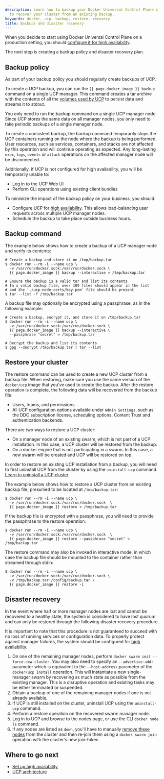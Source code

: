 ```yaml
---
description: Learn how to backup your Docker Universal Control Plane cluster, and
  to recover your cluster from an existing backup.
keywords: docker, ucp, backup, restore, recovery
title: Backups and disaster recovery
---
```


When you decide to start using Docker Universal Control Plane on a production
setting, you should
[configure it for high availability](configure/set-up-high-availability.md).

The next step is creating a backup policy and disaster recovery plan.

## Backup policy

As part of your backup policy you should regularly create backups of UCP.

To create a UCP backup, you can run the `{{ page.docker_image }} backup` command
on a single UCP manager. This command creates a tar archive with the
contents of all the [volumes used by UCP](../architecture.md) to persist data
and streams it to stdout.

You only need to run the backup command on a single UCP manager node. Since UCP
stores the same data on all manager nodes, you only need to take periodic
backups of a single manager node.

To create a consistent backup, the backup command temporarily stops the UCP
containers running on the node where the backup is being performed. User
resources, such as services, containers, and stacks are not affected by this
operation and will continue operating as expected. Any long-lasting `exec`,
`logs`, `events` or `attach` operations on the affected manager node will
be disconnected.

Additionally, if UCP is not configured for high availability, you will be
temporarily unable to:

* Log in to the UCP Web UI
* Perform CLI operations using existing client bundles

To minimize the impact of the backup policy on your business, you should:

* Configure UCP for [high availability](configure/set-up-high-availability.md).
  This allows load-balancing user requests across multiple UCP manager nodes.
* Schedule the backup to take place outside business hours.

## Backup command

The example below shows how to create a backup of a UCP manager node and
verify its contents:

```none
# Create a backup and store it on /tmp/backup.tar
$ docker run --rm -i --name ucp \
  -v /var/run/docker.sock:/var/run/docker.sock \
  {{ page.docker_image }} backup --interactive > /tmp/backup.tar

# Ensure the backup is a valid tar and list its contents
# In a valid backup file, over 100 files should appear in the list
# and the `./ucp-node-certs/key.pem` file should be present
$ tar --list -f /tmp/backup.tar
```

A backup file may optionally be encrypted using a passphrase, as in the
following example:

```none
# Create a backup, encrypt it, and store it on /tmp/backup.tar
$ docker run --rm -i --name ucp \
  -v /var/run/docker.sock:/var/run/docker.sock \
  {{ page.docker_image }} backup --interactive \
  --passphrase "secret" > /tmp/backup.tar

# Decrypt the backup and list its contents
$ gpg --decrypt /tmp/backup.tar | tar --list
```

## Restore your cluster

The restore command can be used to create a new UCP cluster from a backup file.
When restoring, make sure you use the same version of the `docker/ucp` image
that you've used to create the backup. After the restore operation is complete,
the following data will be recovered from the backup file:

* Users, teams, and permissions.
* All UCP configuration options available under `Admin Settings`, such as the
  DDC subscription license, scheduling options, Content Trust and authentication
  backends.

There are two ways to restore a UCP cluster:

* On a manager node of an existing swarm, which is not part of a UCP
installation. In this case, a UCP cluster will be restored from the backup.
* On a docker engine that is not participating in a swarm. In this case, a new
swarm will be created and UCP will be restored on top.

In order to restore an existing UCP installation from a backup, you will need to
first uninstall UCP from the cluster by using the `uninstall-ucp` command.
[Learn to uninstall a UCP cluster](install/uninstall.md).

The example below shows how to restore a UCP cluster from an existing backup
file, presumed to be located at `/tmp/backup.tar`:

```none
$ docker run --rm -i --name ucp \
  -v /var/run/docker.sock:/var/run/docker.sock  \
  {{ page.docker_image }} restore < /tmp/backup.tar
```

If the backup file is encrypted with a passphrase, you will need to provide the
passphrase to the restore operation:

```none
$ docker run --rm -i --name ucp \
  -v /var/run/docker.sock:/var/run/docker.sock  \
  {{ page.docker_image }} restore --passphrase "secret" < /tmp/backup.tar
```

The restore command may also be invoked in interactive mode, in which case the
backup file should be mounted to the container rather than streamed through
stdin:

```none
$ docker run --rm -i --name ucp \
  -v /var/run/docker.sock:/var/run/docker.sock \
  -v /tmp/backup.tar:/config/backup.tar \
  {{ page.docker_image }} restore -i
```

## Disaster recovery

In the event where half or more manager nodes are lost and cannot be recovered
to a healthy state, the system is considered to have lost quorum and can only be
restored through the following disaster recovery procedure.

It is important to note that this procedure is not guaranteed to succeed with
no loss of running services or configuration data. To properly protect against
manager failures, the system should be configured for [high availability](configure/set-up-high-availability.md).

1. On one of the remaining manager nodes, perform `docker swarm init
   --force-new-cluster`. You may also need to specify an
   `--advertise-addr` parameter which is equivalent to the `--host-address`
   parameter of the `docker/ucp install` operation. This will instantiate a new
   single-manager swarm by recovering as much state as possible from the
   existing manager. This is a disruptive operation and existing tasks may be
   either terminated or suspended.
2. Obtain a backup of one of the remaining manager nodes if one is not already
   available.
3. If UCP is still installed on the cluster, uninstall UCP using the
   `uninstall-ucp` command.
4. Perform a restore operation on the recovered swarm manager node.
5. Log in to UCP and browse to the nodes page, or use the CLI `docker node ls`
   command.
6. If any nodes are listed as `down`, you'll have to manually [remove these
   nodes](configure/scale-your-cluster.md) from the cluster and then re-join
   them using a `docker swarm join` operation with the cluster's new join-token.

## Where to go next

* [Set up high availability](configure/set-up-high-availability.md)
* [UCP architecture](../architecture.md)
